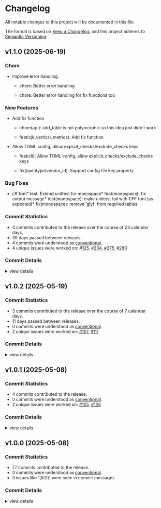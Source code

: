 # Changelog

All notable changes to this project will be documented in this file.

The format is based on [Keep a Changelog](https://keepachangelog.com/en/1.0.0/),
and this project adheres to [Semantic Versioning](https://semver.org/spec/v2.0.0.html).

## v1.1.0 (2025-06-19)

### Chore

 - <csr-id-f44be5515dcaea17b96b1df7a4b11407561d0c17/> Improve error handling
   * chore: Better error handling
   
   * chore: Better error handling for fix functions too

### New Features

 - <csr-id-ea5107c15304c96b035aab80551ce8ddb7e7e98b/> Add fix function
   * chore(api): add_table is not polymorphic so this idea just didn't work
   
   * feat(cjk_vertical_metrics): Add fix function
 - <csr-id-82b1cb17c491e78f6adc0811bb632cc1531dd7dc/> Allow TOML config, allow explicit_checks/exclude_checks keys
   * feat(cli): Allow TOML config, allow explicit_checks/exclude_checks keys
   
   * fix(opentype/vendor_id): Support config file key property

### Bug Fixes

 - <csr-id-5382a410d33321beecee209b270ba4158fc1514b/> cff font* test: Extend unittest for monospace* feat(monospace): fix output message* test(monospace): make unittest fail with CFF font (as expected)* fix(monospace): remove 'glyf' from required tables

### Commit Statistics

<csr-read-only-do-not-edit/>

 - 4 commits contributed to the release over the course of 23 calendar days.
 - 30 days passed between releases.
 - 4 commits were understood as [conventional](https://www.conventionalcommits.org).
 - 4 unique issues were worked on: [#125](https://github.com/fonttools/fontspector/issues/125), [#234](https://github.com/fonttools/fontspector/issues/234), [#275](https://github.com/fonttools/fontspector/issues/275), [#280](https://github.com/fonttools/fontspector/issues/280)

### Commit Details

<csr-read-only-do-not-edit/>

<details><summary>view details</summary>

 * **[#125](https://github.com/fonttools/fontspector/issues/125)**
    - Allow TOML config, allow explicit_checks/exclude_checks keys ([`82b1cb1`](https://github.com/fonttools/fontspector/commit/82b1cb17c491e78f6adc0811bb632cc1531dd7dc))
 * **[#234](https://github.com/fonttools/fontspector/issues/234)**
    - Cff font* test: Extend unittest for monospace* feat(monospace): fix output message* test(monospace): make unittest fail with CFF font (as expected)* fix(monospace): remove 'glyf' from required tables ([`5382a41`](https://github.com/fonttools/fontspector/commit/5382a410d33321beecee209b270ba4158fc1514b))
 * **[#275](https://github.com/fonttools/fontspector/issues/275)**
    - Improve error handling ([`f44be55`](https://github.com/fonttools/fontspector/commit/f44be5515dcaea17b96b1df7a4b11407561d0c17))
 * **[#280](https://github.com/fonttools/fontspector/issues/280)**
    - Add fix function ([`ea5107c`](https://github.com/fonttools/fontspector/commit/ea5107c15304c96b035aab80551ce8ddb7e7e98b))
</details>

## v1.0.2 (2025-05-19)

### Commit Statistics

<csr-read-only-do-not-edit/>

 - 3 commits contributed to the release over the course of 7 calendar days.
 - 11 days passed between releases.
 - 0 commits were understood as [conventional](https://www.conventionalcommits.org).
 - 2 unique issues were worked on: [#107](https://github.com/fonttools/fontspector/issues/107), [#111](https://github.com/fonttools/fontspector/issues/111)

### Commit Details

<csr-read-only-do-not-edit/>

<details><summary>view details</summary>

 * **[#107](https://github.com/fonttools/fontspector/issues/107)**
    - Move to fontations crate ([`da2830b`](https://github.com/fonttools/fontspector/commit/da2830ba694bf3379142a81dad043031e1c39f35))
 * **[#111](https://github.com/fonttools/fontspector/issues/111)**
    - Include most of the fixes from gftools-fix ([`2de6875`](https://github.com/fonttools/fontspector/commit/2de68751c8c4da8c29f9e46d444280cdf478c6b2))
 * **Uncategorized**
    - Release fontspector-profile-opentype v1.0.2, fontspector-profile-googlefonts v1.0.2, fontspector-profile-universal v1.0.2 ([`fd2d019`](https://github.com/fonttools/fontspector/commit/fd2d0197d3918c1f74890b69fed4fe49ac8a3408))
</details>

## v1.0.1 (2025-05-08)

### Commit Statistics

<csr-read-only-do-not-edit/>

 - 4 commits contributed to the release.
 - 0 commits were understood as [conventional](https://www.conventionalcommits.org).
 - 2 unique issues were worked on: [#105](https://github.com/fonttools/fontspector/issues/105), [#106](https://github.com/fonttools/fontspector/issues/106)

### Commit Details

<csr-read-only-do-not-edit/>

<details><summary>view details</summary>

 * **[#105](https://github.com/fonttools/fontspector/issues/105)**
    - Fix font_version parsing ([`cbf7b4b`](https://github.com/fonttools/fontspector/commit/cbf7b4bdd0cc30ddda32c919cbbae9a5e0e09cd2))
 * **[#106](https://github.com/fonttools/fontspector/issues/106)**
    - Fix gpos/gsub typo ([`95867d8`](https://github.com/fonttools/fontspector/commit/95867d8e2048e160735ac7b7f5bb7e99b0fee50e))
 * **Uncategorized**
    - Release fontspector-checkhelper v1.0.1, fontspector-profile-opentype v1.0.1, fontspector-profile-googlefonts v1.0.1, fontspector-profile-universal v1.0.1 ([`6ee7aed`](https://github.com/fonttools/fontspector/commit/6ee7aeda28e6961710b748e346cc1cc8c3e26b82))
    - Add changelogs ([`8b511ed`](https://github.com/fonttools/fontspector/commit/8b511eda27d0f3c7bb9e1f21d9749585e35c2fce))
</details>

## v1.0.0 (2025-05-08)

### Commit Statistics

<csr-read-only-do-not-edit/>

 - 77 commits contributed to the release.
 - 0 commits were understood as [conventional](https://www.conventionalcommits.org).
 - 0 issues like '(#ID)' were seen in commit messages

### Commit Details

<csr-read-only-do-not-edit/>

<details><summary>view details</summary>

 * **Uncategorized**
    - Merge pull request #102 from fonttools/release-prep ([`e5435f4`](https://github.com/fonttools/fontspector/commit/e5435f4ab282338ccc818daca8dacf543de27022))
    - Read profile cargo files for release ([`5fe1c5a`](https://github.com/fonttools/fontspector/commit/5fe1c5aff636944c257ec25b19004426660db0c2))
    - Prep for 1.0.0 release ([`c1ef822`](https://github.com/fonttools/fontspector/commit/c1ef822c860b8dd53b363c9b69201981c75f757c))
    - Merge pull request #90 from fonttools/fix-87 ([`2319315`](https://github.com/fonttools/fontspector/commit/2319315f716210e99f25bc1e932be44e595322d4))
    - Downgrade fail to warn, fixes #87 ([`8e9b831`](https://github.com/fonttools/fontspector/commit/8e9b8311d2aca93ba65b6cb6cceecab00a1ebf76))
    - Merge pull request #80 from fonttools/dependency-hell ([`b8ec37d`](https://github.com/fonttools/fontspector/commit/b8ec37d7d52f440fc2d6a9470ee2d3056df2d94c))
    - Use skrifa::raw instead of read_fonts, pin deps ([`76eacb7`](https://github.com/fonttools/fontspector/commit/76eacb755b79772e761b832b8fe8983af81e07fa))
    - Merge pull request #63 from LuxxxLucy/lucy-multiple-proposal-br ([`2d675d5`](https://github.com/fonttools/fontspector/commit/2d675d5bfe5cdb3de99e1a2cf8c65964c144bc52))
    - A little more information ([`9ddede9`](https://github.com/fonttools/fontspector/commit/9ddede9bed035098a91ad07d6e8a70a873b2905c))
    - Update the checks ([`4110dcf`](https://github.com/fonttools/fontspector/commit/4110dcfd1c79131aea9893523b50e0b0bdfd2f95))
    - Latest read-fonts API ([`47a5310`](https://github.com/fonttools/fontspector/commit/47a531036503433ae38f78ef4fad98cf76536bf7))
    - Allow returning a code with an error ([`4b9f110`](https://github.com/fonttools/fontspector/commit/4b9f110c8d47f11401d49f533c06f93ed37ce7b1))
    - New clippy found new lints! ([`1933d0a`](https://github.com/fonttools/fontspector/commit/1933d0a7835610c4c59e2ca272696789320992e9))
    - Run cargo fmt ([`a97b2a9`](https://github.com/fonttools/fontspector/commit/a97b2a96d2ffbf6fab861b842096159d666a4dc9))
    - Neater repo organization (opentype profile) ([`f7c336d`](https://github.com/fonttools/fontspector/commit/f7c336db697bad52d7fa6cbd9fad9fd4a6392158))
    - Path direction check (with disclaimer) ([`9e1d13a`](https://github.com/fonttools/fontspector/commit/9e1d13a51a5ac1caa044b1e33a8deb4a31ed988a))
    - Move BezGlyph for re-use ([`853e720`](https://github.com/fonttools/fontspector/commit/853e720b160873e68dbb65ed52b7b6fc8fdf34a4))
    - Silence warnings ([`d26e978`](https://github.com/fonttools/fontspector/commit/d26e978be6dbedf3aea4a363c7aa4d06495e71d3))
    - Use ProfileBuilder to simplify OpenType profile ([`3f7d038`](https://github.com/fonttools/fontspector/commit/3f7d0387fd5112512b383261c4e59bb15e8efe93))
    - Move alt_caron to universal ([`d3f4035`](https://github.com/fonttools/fontspector/commit/d3f4035c1b67c7749600d124e5e97f7fd0f19d2c))
    - Stat_has_axis_value_tables / inconsistencies_between_fvar_STAT ([`ed2aa43`](https://github.com/fonttools/fontspector/commit/ed2aa43f514c6f340a8db6a5b9924f4ebd431c55))
    - Opentype/gpos_kerning_info => gpos_kerning_info (Universal profile) ([`854af14`](https://github.com/fonttools/fontspector/commit/854af14cacb2c785ac5f27e8fc64bd2b8c966743))
    - [opentype/stat/ital_axis] Escape the double quotes in rationale string ([`f73946b`](https://github.com/fonttools/fontspector/commit/f73946bd29f33aa2660ad820bd1dc7bcb6a7d2b1))
    - [opentype/stat/ital_axis] update rationale ([`0d8af42`](https://github.com/fonttools/fontspector/commit/0d8af42ffce929a8e54a90bdab84884c472c7c5f))
    - Use cache to determine codepoints in font ([`0514efc`](https://github.com/fonttools/fontspector/commit/0514efcf5e99d3c157fad5795816183d8f84e091))
    - Summarize super long title ([`8d4606f`](https://github.com/fonttools/fontspector/commit/8d4606f5da6ea8f66cc5e5adb2a04e1dd81f8aea))
    - Hide the blocked checks, we can't do anything about them ([`df298c1`](https://github.com/fonttools/fontspector/commit/df298c1a2a86b73521a4c208ce13d924d80ffe41))
    - NameID Display changed! ([`a12c7b0`](https://github.com/fonttools/fontspector/commit/a12c7b05939673a0f83b1d1e56ac6d9d227296db))
    - More micro-optimizations ([`7886854`](https://github.com/fonttools/fontspector/commit/788685487526a9d2d10a4b4466c59ebe307bd432))
    - Optimizations ([`dc71848`](https://github.com/fonttools/fontspector/commit/dc7184813e71e56c302d84bb18a06f9ae37747c8))
    - Export a DEFAULT_LOCATION setting ([`1ab59e9`](https://github.com/fonttools/fontspector/commit/1ab59e9064181e168765ea3f6cab9d8a28ddac5c))
    - Move all pens to a utility module in checkapi ([`8f86fd5`](https://github.com/fonttools/fontspector/commit/8f86fd56087c660943f39957d5471d865d2755fd))
    - Alt_caron ([`e878068`](https://github.com/fonttools/fontspector/commit/e8780680b042eb4800b069e2456222640ff00f75))
    - Fontations bug now fixed ([`f33b018`](https://github.com/fonttools/fontspector/commit/f33b0186cd55027ffbd564ba4422e102c524503b))
    - Silence warning ([`d2dad2a`](https://github.com/fonttools/fontspector/commit/d2dad2a5caacc8aab4de527787c7056a14d7bc94))
    - Italic angle check ([`73f7f01`](https://github.com/fonttools/fontspector/commit/73f7f01d9ee72a1807f4e1e6c06d8bb51fa4c605))
    - Gdef_non_mark_chars ([`73c02ec`](https://github.com/fonttools/fontspector/commit/73c02ec6de4d196ad7b3a5415e32c83462892f20))
    - Loca_maxp_num_glyphs ([`3f54264`](https://github.com/fonttools/fontspector/commit/3f542641bb55a8dd0089e1353912347eb464a63c))
    - Update legacy checks proposal field ([`ad3861e`](https://github.com/fonttools/fontspector/commit/ad3861e292ef2e1cbf118d5df8329c961123c90c))
    - Another check ([`9031c2a`](https://github.com/fonttools/fontspector/commit/9031c2adc5257bad10605d3962f78e08894aa92c))
    - More tests passing ([`43a758f`](https://github.com/fonttools/fontspector/commit/43a758f6a57ac82075e34775e2d8e21016a3c66a))
    - GDEF tests ([`a7c0d86`](https://github.com/fonttools/fontspector/commit/a7c0d86a9284a8293bdd8548754ec0b6e4d9dfcb))
    - Pass tests ([`e2ea2c8`](https://github.com/fonttools/fontspector/commit/e2ea2c820482310f8cfe83801701d03ac81b404b))
    - Expose FeatureRecord/Feature tables nicely ([`3a23051`](https://github.com/fonttools/fontspector/commit/3a230516002dbb17473a12c01c63b1e584dc0b1b))
    - Share itertools versions ([`71e6f81`](https://github.com/fonttools/fontspector/commit/71e6f81d35e3fbe8540a38ec532e382effa87459))
    - Debugging prints... ([`326b634`](https://github.com/fonttools/fontspector/commit/326b634e7eb36ddf2e445d722019e91befa0850f))
    - Everyone gets unicode-properties! ([`6218042`](https://github.com/fonttools/fontspector/commit/621804215cf361f7d515be71b71e8bd84bc481d7))
    - More passing tets ([`c9ae50f`](https://github.com/fonttools/fontspector/commit/c9ae50f2cf8727b11cf88681c00deda57ecf1825))
    - More! More! More! ([`c74c661`](https://github.com/fonttools/fontspector/commit/c74c66100b01403296c5843bb040cec58548b0a6))
    - Moah tests! ([`a4e1941`](https://github.com/fonttools/fontspector/commit/a4e1941d95944aefc0dc591b3a78e3e94a54e5f6))
    - Choose how we fail for assert_all_the_same ([`f219a34`](https://github.com/fonttools/fontspector/commit/f219a3494453e052b9da509edbb63ba1bf4f7dc4))
    - More tests ([`f4844a6`](https://github.com/fonttools/fontspector/commit/f4844a6723602657429abd1b3aa8fd2af5cf7737))
    - Bump read/write/skrifa versions, dump font-types, deal with fallout ([`d2fd7e4`](https://github.com/fonttools/fontspector/commit/d2fd7e4be7f70b014776c6a56ec035b5156692c0))
    - Make the tests pass ([`e80c95d`](https://github.com/fonttools/fontspector/commit/e80c95ddcaaea959e33e4664cdb423aa110904f6))
    - Add monospace check ([`6fa5520`](https://github.com/fonttools/fontspector/commit/6fa552004580b1ac1dd9822645790d08dfc5b6fe))
    - Improve glyph name API - move unwraps into API lib ([`2a094be`](https://github.com/fonttools/fontspector/commit/2a094bea6bbe22e15320c521aebbe493f3bb4c3c))
    - Use read-fonts' glyph class constants ([`3c41053`](https://github.com/fonttools/fontspector/commit/3c41053289a71d555710a66acc7cfc61cc2402ab))
    - Add --full-lists ([`8e1ae0b`](https://github.com/fonttools/fontspector/commit/8e1ae0b994b7b050c12245b32116d561554d9523))
    - Run code-tests in CI ([`ca20b6f`](https://github.com/fonttools/fontspector/commit/ca20b6fcaaaef95ad17d1224aa7f758757330ed2))
    - Remove unused leftover code ([`40af1bf`](https://github.com/fonttools/fontspector/commit/40af1bffbf22d17fcdbad5707bc45752b01ac277))
    - More alignment between checks and tests ([`523ad07`](https://github.com/fonttools/fontspector/commit/523ad0775d2f95306aa25bf96a14ef5e2acebc5a))
    - Align check with tests ([`338a433`](https://github.com/fonttools/fontspector/commit/338a43366003ef8928159cd5242a511a6e8daf12))
    - Pass a little more ([`b92af1d`](https://github.com/fonttools/fontspector/commit/b92af1d6d37648fa48d7506312bf70d6fc286a05))
    - Happening in pytest now ([`2a628d2`](https://github.com/fonttools/fontspector/commit/2a628d2f18d9a8abf19d3e872655f91bf04a1ef5))
    - Use fontbakery-bridge tests ([`1907f2b`](https://github.com/fonttools/fontspector/commit/1907f2b1a48cbe1f3978bc73554a127d5afd9a31))
    - Fix bugs found by Python test! ([`0955eec`](https://github.com/fonttools/fontspector/commit/0955eecad72a157be5b2c374a11ea08effcc8c42))
    - Missed ([`c5b9291`](https://github.com/fonttools/fontspector/commit/c5b929148096fafa19e0869e53021ae7c0e6f62f))
    - Postscript_name_consistency check ([`388e4bc`](https://github.com/fonttools/fontspector/commit/388e4bc0d08b6f14ad4dadbd57a0770cb34c8f59))
    - Name_postscript_vs_cff check ([`eb33242`](https://github.com/fonttools/fontspector/commit/eb33242909995d7ada66f9d57bf9998b00e3ab20))
    - Skip, don’t error, on CFF ([`e94a6c0`](https://github.com/fonttools/fontspector/commit/e94a6c0ad841ba15c7ef7ccdef9fdf71225ced29))
    - Move 'name/italic_names' to Universal profile. ([`0ce2aef`](https://github.com/fonttools/fontspector/commit/0ce2aef4e63fb53b278176bcb6516f86b6117e93))
    - Move 'name/no_copyright_on_description' to Universal profile. ([`0eaff9d`](https://github.com/fonttools/fontspector/commit/0eaff9d86043c79b29a3035722e1520fd67e6644))
    - Lack of STAT table is a skip, not an error ([`c664f31`](https://github.com/fonttools/fontspector/commit/c664f31758326c4f09b6373281ee2b76286271b9))
    - Some leftovers from universal/opentype split ([`c71f0da`](https://github.com/fonttools/fontspector/commit/c71f0da94f981a4bc69bda022ad1a2039a17f0d9))
    - Don’t overflow ([`95fd245`](https://github.com/fonttools/fontspector/commit/95fd2455cc140848e7f92f1ea3ff585e5a3c12a2))
    - Merge pull request #15 from felipesanches/issue_14 ([`57a2274`](https://github.com/fonttools/fontspector/commit/57a2274c13a2ac02292eaf60ec37f7cb63098304))
    - Split profiles Universal and OpenType ([`72550af`](https://github.com/fonttools/fontspector/commit/72550af9c9c8f9a9f4dad37a52f789290b4f6fb8))
</details>

